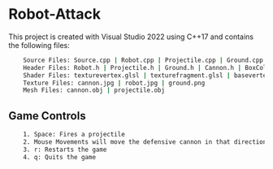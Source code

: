 # Robot-Attack

This project is created with Visual Studio 2022 using C++17 and contains the following files:
```sh
	Source Files: Source.cpp | Robot.cpp | Projectile.cpp | Ground.cpp | Cannon.cpp | BoxCollider.cpp
	Header Files: Robot.h | Projectile.h | Ground.h | Cannon.h | BoxCollider.h | stb_image.h
	Shader Files: texturevertex.glsl | texturefragment.glsl | basevertex.glsl | basefragment.glsl 
	Texture Files: cannon.jpg | robot.jpg | ground.png 
	Mesh Files: cannon.obj | projectile.obj
```

## Game Controls
```sh
	1. Space: Fires a projectile
	2. Mouse Movements will move the defensive cannon in that direction. 
	3. r: Restarts the game 
	4. q: Quits the game
```
